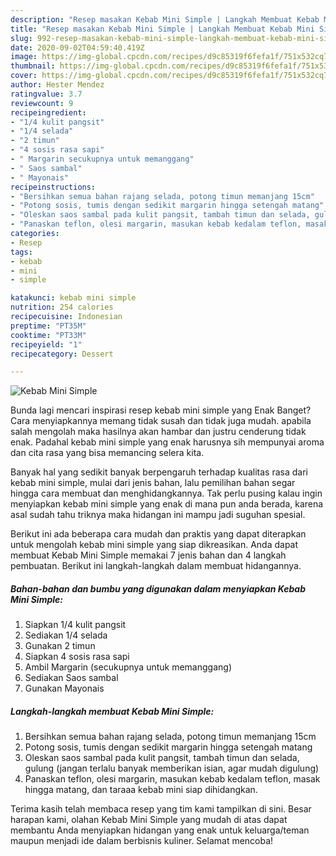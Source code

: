 ```yaml
---
description: "Resep masakan Kebab Mini Simple | Langkah Membuat Kebab Mini Simple Yang Paling Enak"
title: "Resep masakan Kebab Mini Simple | Langkah Membuat Kebab Mini Simple Yang Paling Enak"
slug: 992-resep-masakan-kebab-mini-simple-langkah-membuat-kebab-mini-simple-yang-paling-enak
date: 2020-09-02T04:59:40.419Z
image: https://img-global.cpcdn.com/recipes/d9c85319f6fefa1f/751x532cq70/kebab-mini-simple-foto-resep-utama.jpg
thumbnail: https://img-global.cpcdn.com/recipes/d9c85319f6fefa1f/751x532cq70/kebab-mini-simple-foto-resep-utama.jpg
cover: https://img-global.cpcdn.com/recipes/d9c85319f6fefa1f/751x532cq70/kebab-mini-simple-foto-resep-utama.jpg
author: Hester Mendez
ratingvalue: 3.7
reviewcount: 9
recipeingredient:
- "1/4 kulit pangsit"
- "1/4 selada"
- "2 timun"
- "4 sosis rasa sapi"
- " Margarin secukupnya untuk memanggang"
- " Saos sambal"
- " Mayonais"
recipeinstructions:
- "Bersihkan semua bahan rajang selada, potong timun memanjang 15cm"
- "Potong sosis, tumis dengan sedikit margarin hingga setengah matang"
- "Oleskan saos sambal pada kulit pangsit, tambah timun dan selada, gulung (jangan terlalu banyak memberikan isian, agar mudah digulung)"
- "Panaskan teflon, olesi margarin, masukan kebab kedalam teflon, masak hingga matang, dan taraaa kebab mini siap dihidangkan."
categories:
- Resep
tags:
- kebab
- mini
- simple

katakunci: kebab mini simple 
nutrition: 254 calories
recipecuisine: Indonesian
preptime: "PT35M"
cooktime: "PT33M"
recipeyield: "1"
recipecategory: Dessert

---
```



![Kebab Mini Simple](https://img-global.cpcdn.com/recipes/d9c85319f6fefa1f/751x532cq70/kebab-mini-simple-foto-resep-utama.jpg)

Bunda lagi mencari inspirasi resep kebab mini simple yang Enak Banget? Cara menyiapkannya memang tidak susah dan tidak juga mudah. apabila salah mengolah maka hasilnya akan hambar dan justru cenderung tidak enak. Padahal kebab mini simple yang enak harusnya sih mempunyai aroma dan cita rasa yang bisa memancing selera kita.



Banyak hal yang sedikit banyak berpengaruh terhadap kualitas rasa dari kebab mini simple, mulai dari jenis bahan, lalu pemilihan bahan segar hingga cara membuat dan menghidangkannya. Tak perlu pusing kalau ingin menyiapkan kebab mini simple yang enak di mana pun anda berada, karena asal sudah tahu triknya maka hidangan ini mampu jadi suguhan spesial.


Berikut ini ada beberapa cara mudah dan praktis yang dapat diterapkan untuk mengolah kebab mini simple yang siap dikreasikan. Anda dapat membuat Kebab Mini Simple memakai 7 jenis bahan dan 4 langkah pembuatan. Berikut ini langkah-langkah dalam membuat hidangannya.

<!--inarticleads1-->

##### Bahan-bahan dan bumbu yang digunakan dalam menyiapkan Kebab Mini Simple:

1. Siapkan 1/4 kulit pangsit
1. Sediakan 1/4 selada
1. Gunakan 2 timun
1. Siapkan 4 sosis rasa sapi
1. Ambil  Margarin (secukupnya untuk memanggang)
1. Sediakan  Saos sambal
1. Gunakan  Mayonais




<!--inarticleads2-->

##### Langkah-langkah membuat Kebab Mini Simple:

1. Bersihkan semua bahan rajang selada, potong timun memanjang 15cm
1. Potong sosis, tumis dengan sedikit margarin hingga setengah matang
1. Oleskan saos sambal pada kulit pangsit, tambah timun dan selada, gulung (jangan terlalu banyak memberikan isian, agar mudah digulung)
1. Panaskan teflon, olesi margarin, masukan kebab kedalam teflon, masak hingga matang, dan taraaa kebab mini siap dihidangkan.




Terima kasih telah membaca resep yang tim kami tampilkan di sini. Besar harapan kami, olahan Kebab Mini Simple yang mudah di atas dapat membantu Anda menyiapkan hidangan yang enak untuk keluarga/teman maupun menjadi ide dalam berbisnis kuliner. Selamat mencoba!
